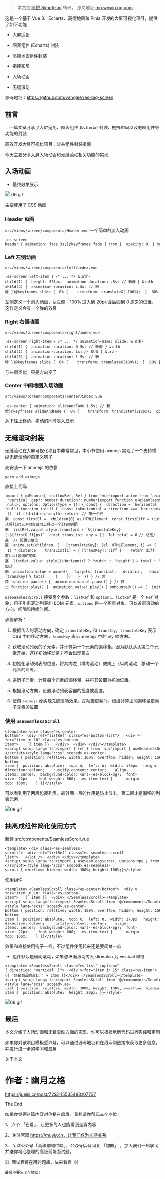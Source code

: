 > 本文由 [简悦 SimpRead](http://ksria.com/simpread/) 转码， 原文地址 [mp.weixin.qq.com](https://mp.weixin.qq.com/s/i36iKyKLS8lW3YKRSvez7w)

这是一个基于 Vue 3、Echarts、高德地图和 Pinia 开发的大屏可视化项目，提供了如下功能

*   大屏适配
    
*   图表组件 (Echarts) 封装
    
*   高德地图组件封装
    
*   拖拽布局
    
*   入场动画
    
*   无缝滚动
    

源码地址：https://github.com/vangleer/es-big-screen

前言
--

上一篇文章分享了大屏适配、图表组件 (Echarts) 封装、拖拽布局以及地图组件等功能的封装

高效开发大屏可视化项目：公共组件封装指南

今天主要分享大屏入场动画和无缝滚动相关功能的实现

入场动画
----

*   最终效果展示
    

![](https://mmbiz.qpic.cn/sz_mmbiz_jpg/H8M5QJDxMHptEibCjibcSunVbeaGBUy3R9Re0Mibaed2uThtAyry58ibjgicjqpQgPvlWD1d4iapjpV4E6Gs4lGXHYXg/640?wx_fmt=other) 06.gif

主要使用了 CSS 动画

### Header 动画

`src/views/screen/components/Header.vue` 一个简单的淡入动画

```
.es-screen-header { animation: fade 3s;}@keyframes fade { from {  opacity: 0; } to {  opacity: 1; }}
```

### Left 左侧动画

`src/views/screen/components/left/index.vue`

```
.es-screen-left-item { /* ... */ &:nth-child(1) {  height: 550px;  animation-duration: .8s; // 新增 } &:nth-child(2) {  animation-duration: 1.5s; // 新增 }}@keyframes slide {  0% {    transform: translateX(-100%);  }  80% {    transform: translateX(20px);  }  100% {    transform: translateX(0);  }}
```

左侧定义一个滑入动画，从左侧 - 100% 进入到 20px 最后回到 0 原来的位置，这样定义会有一个弹的效果  

### Right 右侧动画

`src/views/screen/components/right/index.vue`

```
.es-screen-right-item { /* ... */ animation-name: slide; &:nth-child(1) {  animation-duration: 0.5s; // 新增 } &:nth-child(2) {  animation-duration: 1s; // 新增 } &:nth-child(3) {  animation-duration: 1.5s; // 新增 }}@keyframes slide {  0% {    transform: translateX(100%);  }  80% {    transform: translateX(-20px);  }  100% {    transform: translateX(0);  }}
```

与左侧类似，只是方向变了  

### Center 中间地图入场动画

`src/views/screen/components/center/index.vue`

```
.es-center { animation: slideAndFade 1.5s; // 新增}@keyframes slideAndFade {  0% {    transform: translateY(218px);  opacity: 0;  }  100% {    transform: translateX(0);  opacity: 1;  }}
```

从下往上移动，移动的同时淡入显示  

无缝滚动封装
------

无缝滚动在大屏可视化项目中非常常见，本小节使用 animejs 实现了一个支持横纵无缝滚动的自定义钩子

先安装一下 animejs 的依赖

```
yarn add animejs
```

直接上代码  

```
import { onMounted, shallowRef, Ref } from 'vue'import anime from 'animejs/lib/anime.es.js'export type OptionsType = { direction?: 'horizontal' | 'vertical' gap?: number duration?: number}export function useSeamlessScroll(listRef: Ref<HTMLElement | null>, options: OptionsType = {}) { const {  direction = 'horizontal',  gap = 10,  duration = 10000 } = options const animation = shallowRef<ReturnType<typeof anime>>(null) function init() {  const isHorizontal = direction === 'horizontal'  const translateKey = isHorizontal ? 'translateX' : 'translateY'  const transKey = isHorizontal ? 'x' : 'y'  // items  const children = listRef.value?.children || []  if (!children.length) return  // 第一个元素  const firstEl =  children[0] as HTMLElement  const firstDiff = (isHorizontal ? firstEl.offsetWidth : firstEl.offsetHeight ) + gap  // 默认将list元素向左或向上移动一个item的距离  listRef.value!.style.transform = `${translateKey}(-${firstDiff}px)`  const transList: any = []  let total = 0 // 总宽/高  // 设置初始位置  anime.set(children, {   [translateKey]: (el: HTMLElement, i) => {    const distance = (isHorizontal ? el.offsetWidth : el.offsetHeight ) + gap    total += distance    const diff = (i - 1) * distance    transList[i] = { [transKey]: diff }    return diff   }  })  // 设置list容器的宽或高  listRef.value!.style[isHorizontal ? 'width' : 'height'] = total + 'px'  // 添加动画  animation.value = anime({   targets: transList,   duration,   easing: 'linear',   direction: isHorizontal ? undefined : 'reverse',   [transKey]: `+=${total}`,   loop: true,   update: () => {    anime.set(children, {     [translateKey]: (el, i) => {      return transList[i][transKey] % total     }    })   }  }) } // 暂停 function pause() {  animation.value!.pause() } // 停止 function play() {  animation.value!.play() } onMounted(() => {  init() }) return {  listRef,  pause,  play,  animation }}
```

`useSeamlessScroll` 接受两个参数：`listRef` 和 `options`。`listRef` 是一个 `Ref` 对象，用于引用滚动列表的 DOM 元素。`options` 是一个配置对象，可以设置滚动的方向、间隙和持续时间。

步骤解析：

1.  根据传入的滚动方向，确定 `translateKey` 和 `transKey`，`translateKey` 表示 CSS 中的移动方向，`transKey` 表示 animejs 中的 x/y 轴方向。
    
2.  获取滚动列表的子元素，并计算第一个元素的偏移量。因为默认从从第二个元素开始，这样初始移动是才不会出现空白
    
3.  初始化滚动列表的位置，将其向左（横向滚动）或向上（纵向滚动）移动一个元素的距离。
    
4.  遍历子元素，计算每个元素的偏移量，并将其设置为初始位置。
    
5.  根据滚动方向，设置滚动列表容器的宽度或高度。
    
6.  使用 `animejs` 库实现无缝滚动效果，在动画更新时，根据计算出的偏移量更新子元素的位置
    

### 使用 `useSeamlessScroll`

```
<template> <div class="es-center-bottom">  <div ref="listRef" class="es-bottom-list">   <div v-for="item in 10" class="es-bottom-item">    {{ item }}   </div>  </div> </div></template><script setup lang='ts'>import { ref } from 'vue'import { useSeamlessScroll } from '@/utils/useSeamlessScroll'const listRef = ref()useSeamlessScroll(listRef)</script><style lang='scss' scoped>.es-center-bottom { position: relative; width: 100%; overflow: hidden; height: 150px; .es-bottom-item {  position: absolute;  top: 0;  left: 0;  width: 170px;  height: 150px;  display: flex;    flex-direction: column;    justify-content: center;    align-items: center;  background-color: var(--es-block-bg);  font-size: 22px;    font-weight: 600;  .es-item-text {      margin-top: 16px;    } }}</style>
```

可以看到用了两层包裹列表，最外面一层的作用是防止溢出，第二层才是偏移的列表元素

![](https://mmbiz.qpic.cn/sz_mmbiz_jpg/H8M5QJDxMHptEibCjibcSunVbeaGBUy3R9PiaVIRnbk7srdxCYuuCbmW1NtUErSdibYdZicorTXlN5NKiaPJLjmwQVUw/640?wx_fmt=other)08.gif

抽离成组件简化使用方式
-----------

新建 src/components/SeamlessScroll.vue

```
<template> <div class="es-seamless-scroll">  <div ref="listRef" class="es-seamless-scroll-list">   <slot />  </div> </div></template><script setup lang='ts'>import { useSeamlessScroll, OptionsType } from '@/utils/useSeamlessScroll'import { PropType, ref } from 'vue'const props = defineProps({ width: {  type: [String, Number] }, height: {  type: [String, Number] }, option: {  type: Object as PropType<OptionsType>,  default: () => ({}) }})const listRef = ref()useSeamlessScroll(listRef, props.option)</script><style lang='scss' scoped>.es-seamless-scroll { overflow: hidden; width: 100%; height: 100%;}</style>
```

使用组件

```
<template> <SeamlessScroll class="es-center-bottom">  <div v-for="item in 10" class="es-bottom-item">   {{ item }}  </div> </SeamlessScroll></template><script setup lang='ts'>import SeamlessScroll from '@/components/SeamlessScroll.vue'</script><style lang='scss' scoped>.es-center-bottom { position: relative; width: 100%; overflow: hidden; height: 150px; .es-bottom-item {  position: absolute;  top: 0;  left: 0;  width: 170px;  height: 150px;  display: flex;    flex-direction: column;    justify-content: center;    align-items: center;  background-color: var(--es-block-bg);  font-size: 22px;    font-weight: 600;  .es-item-text {      margin-top: 16px;    } }}</style>
```

效果和直接使用钩子一样，不过组件使用起来还是要简单一点

*   组件默认是横向滚动，如果想纵向滚动传入 direction 为 vertical 即可
    

```
<template> <SeamlessScroll class="es-list" :option="{ direction: 'vertical' }">  <div v-for="item in 15" class="es-item">{{ '热销商品的占比 ' + item }}</div> </SeamlessScroll></template><script setup lang='ts'>import SeamlessScroll from '@/components/SeamlessScroll.vue'</script><style lang='scss' scoped>.es-list { position: relative; width: 100%; height: 100%; overflow: hidden; .es-item {  position: absolute;  height: 20px; }}</style>
```

![](https://mmbiz.qpic.cn/sz_mmbiz_jpg/H8M5QJDxMHptEibCjibcSunVbeaGBUy3R9Gmla7cmCTFiadOzDgAj4nKy3lJghtOI8BmBAIeOvkdxpgiblYwy3fyFw/640?wx_fmt=other)09.gif

最后
--

本文介绍了入场动画和无缝滚动方面的实现，你可以根据示例代码进行实践和定制

如果你对该项目模板感兴趣，可以通过源码地址和在线示例链接来获取更多信息，并进行进一步的学习和应用

关于本文  

作者：幽月之格
=======

https://juejin.cn/post/7253115535483207737

The End

如果你觉得这篇内容对你挺有启发，我想请你帮我三个小忙：

1、点个 「在看」，让更多的人也能看到这篇内容

2、关注官网 https://muyiy.cn，让我们成为长期关系

3、关注公众号「高级前端进阶」，公众号后台回复 「加群」 ，加入我们一起学习并送你精心整理的高级前端面试题。

》》面试官都在用的题库，快来看看《《  

```
最后不要忘了点赞呦！

```
